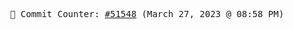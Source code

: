 <p align="center">
    <samp>
        📮 Commit Counter: <a href="https://github.com/Javascript-void0/Javascript-void0/commits/main">#51548</a> (March 27, 2023 @ 08:58 PM)
    </samp>
</p>